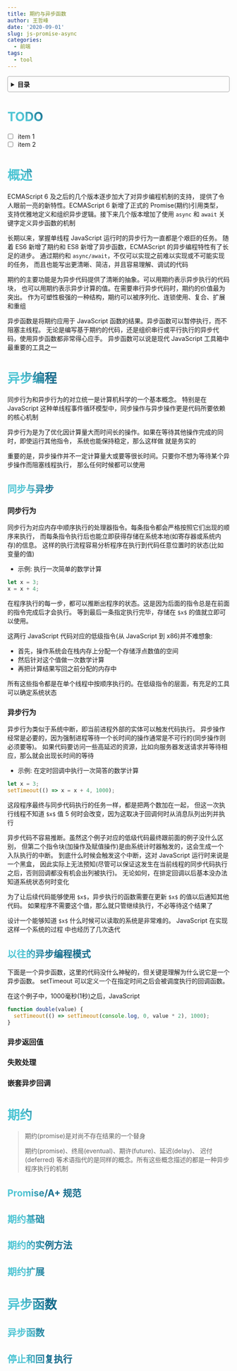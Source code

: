 ```yaml
---
title: 期约与异步函数
author: 王哲峰
date: '2020-09-01'
slug: js-promise-async
categories:
  - 前端
tags:
  - tool
---
```


<style>
h1 {
  background-color: #2B90B6;
  background-image: linear-gradient(45deg, #4EC5D4 10%, #146b8c 20%);
  background-size: 100%;
  -webkit-background-clip: text;
  -moz-background-clip: text;
  -webkit-text-fill-color: transparent;
  -moz-text-fill-color: transparent;
}
h2 {
  background-color: #2B90B6;
  background-image: linear-gradient(45deg, #4EC5D4 10%, #146b8c 20%);
  background-size: 100%;
  -webkit-background-clip: text;
  -moz-background-clip: text;
  -webkit-text-fill-color: transparent;
  -moz-text-fill-color: transparent;
}

details {
    border: 1px solid #aaa;
    border-radius: 4px;
    padding: .5em .5em 0;
}

summary {
    font-weight: bold;
    margin: -.5em -.5em 0;
    padding: .5em;
}

details[open] {
    padding: .5em;
}

details[open] summary {
    border-bottom: 1px solid #aaa;
    margin-bottom: .5em;
}
</style>

<details><summary>目录</summary><p>

- [TODO](#todo)
- [概述](#概述)
- [异步编程](#异步编程)
  - [同步与异步](#同步与异步)
    - [同步行为](#同步行为)
    - [异步行为](#异步行为)
  - [以往的异步编程模式](#以往的异步编程模式)
    - [异步返回值](#异步返回值)
    - [失败处理](#失败处理)
    - [嵌套异步回调](#嵌套异步回调)
- [期约](#期约)
  - [Promise/A+ 规范](#promisea-规范)
  - [期约基础](#期约基础)
  - [期约的实例方法](#期约的实例方法)
  - [期约扩展](#期约扩展)
- [异步函数](#异步函数)
  - [异步函数](#异步函数-1)
  - [停止和回复执行](#停止和回复执行)
</p></details><p></p>

# TODO

- [ ] item 1
- [ ] item 2

# 概述

ECMAScript 6 及之后的几个版本逐步加大了对异步编程机制的支持，
提供了令人眼前一亮的新特性。ECMAScript 6 新增了正式的 Promise(期约)引用类型，
支持优雅地定义和组织异步逻辑。接下来几个版本增加了使用 `async` 和 `await` 关键字定义异步函数的机制

长期以来，掌握单线程 JavaScript 运行时的异步行为一直都是个艰巨的任务。
随着 ES6 新增了期约和 ES8 新增了异步函数，ECMAScript 的异步编程特性有了长足的进步。
通过期约和 `async/await`，不仅可以实现之前难以实现或不可能实现的任务，
而且也能写出更清晰、简洁，并且容易理解、调试的代码

期约的主要功能是为异步代码提供了清晰的抽象。可以用期约表示异步执行的代码块，
也可以用期约表示异步计算的值。在需要串行异步代码时，期约的价值最为突出。
作为可塑性极强的一种结构，期约可以被序列化、连锁使用、复合、扩展和重组

异步函数是将期约应用于 JavaScript 函数的结果。异步函数可以暂停执行，而不阻塞主线程。
无论是编写基于期约的代码，还是组织串行或平行执行的异步代码，使用异步函数都非常得心应手。
异步函数可以说是现代 JavaScript 工具箱中最重要的工具之一

# 异步编程

同步行为和异步行为的对立统一是计算机科学的一个基本概念。
特别是在 JavaScript 这种单线程事件循环模型中，同步操作与异步操作更是代码所要依赖的核心机制
 
异步行为是为了优化因计算量大而时间长的操作。如果在等待其他操作完成的同时，即使运行其他指令，
系统也能保持稳定，那么这样做 就是务实的

重要的是，异步操作并不一定计算量大或要等很长时间。只要你不想为等待某个异步操作而阻塞线程执行，
那么任何时候都可以使用

## 同步与异步

### 同步行为

同步行为对应内存中顺序执行的处理器指令。每条指令都会严格按照它们出现的顺序来执行，
而每条指令执行后也能立即获得存储在系统本地(如寄存器或系统内存)的信息。
这样的执行流程容易分析程序在执行到代码任意位置时的状态(比如变量的值)

* 示例: 执行一次简单的数学计算

```js
let x = 3;
x = x + 4;
```

在程序执行的每一步，都可以推断出程序的状态。这是因为后面的指令总是在前面的指令完成后才会执行。
等到最后一条指定执行完毕，存储在 `$x$` 的值就立即可以使用。

这两行 JavaScript 代码对应的低级指令(从 JavaScript 到 x86)并不难想象:

* 首先，操作系统会在栈内存上分配一个存储浮点数值的空间
* 然后针对这个值做一次数学计算
* 再把计算结果写回之前分配的内存中

所有这些指令都是在单个线程中按顺序执行的。在低级指令的层面，有充足的工具可以确定系统状态


### 异步行为

异步行为类似于系统中断，即当前进程外部的实体可以触发代码执行。
异步操作经常是必要的，因为强制进程等待一个长时间的操作通常是不可行的(同步操作则必须要等)。
如果代码要访问一些高延迟的资源，比如向服务器发送请求并等待相应，那么就会出现长时间的等待

* 示例: 在定时回调中执行一次简答的数学计算

```js
let x = 3;
setTimeout(() => x = x + 4, 1000);
```

这段程序最终与同步代码执行的任务一样，都是把两个数加在一起，
但这一次执行线程不知道 `$x$` 值 5 何时会改变，因为这取决于回调何时从消息队列出列并执行

异步代码不容易推断。虽然这个例子对应的低级代码最终跟前面的例子没什么区别，
但第二个指令块(加操作及赋值操作)是由系统计时器触发的，这会生成一个入队执行的中断。
到底什么时候会触发这个中断，这对 JavaScript 运行时来说是一个黑盒，
因此实际上无法预知(尽管可以保证这发生在当前线程的同步代码执行之后，否则回调都没有机会出列被执行)。
无论如何，在排定回调以后基本没办法知道系统状态何时变化

为了让后续代码能够使用 `$x$`，异步执行的函数需要在更新 `$x$` 的值以后通知其他代码。
如果程序不需要这个值，那么就只管继续执行，不必等待这个结果了

设计一个能够知道 `$x$` 什么时候可以读取的系统是非常难的。
JavaScript 在实现这样一个系统的过程 中也经历了几次迭代

## 以往的异步编程模式

下面是一个异步函数，这里的代码没什么神秘的，但关键是理解为什么说它是一个异步函数。
setTimeout 可以定义一个在指定时间之后会被调度执行的回调函数。

在这个例子中，1000毫秒(1秒)之后，JavaScript

```js
function double(value) {
  setTimeout(() => setTimeout(console.log, 0, value * 2), 1000);
}
```

### 异步返回值


### 失败处理


### 嵌套异步回调



# 期约

> 期约(promise)是对尚不存在结果的一个替身
> 
> 期约(promise)、终局(eventual)、期许(future)、延迟(delay)、
> 迟付(deferred) 等术语指代的是同样的概念。所有这些概念描述的都是一种异步程序执行的机制

## Promise/A+ 规范

## 期约基础

## 期约的实例方法

## 期约扩展











# 异步函数


## 异步函数

## 停止和回复执行

